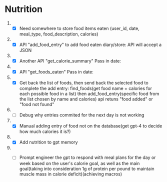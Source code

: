 # Nutrition



1. - [x] Need somewhere to store food items eaten (user_id, date, meal_type, food_description, calories)
2. - [x] API "add_food_entry" to add food eaten diary/store: API will accept a JSON 
3. - [x]  Another API "get_calorie_summary" Pass in date:
4. - [x]  API "get_foods_eaten" Pass in date:
6. - [x] Get back the list of foods, then send back the selected food to complete the add entry: find_foods(get food name + calories for each possible food in a list) then add_food_entry(specific food from the list chosen by name and calories) api retuns "food added" or "food not found"
7. - [ ] Debug why entries commited for the next day is not working
8. - [x] Manual adding entry of food not on the database(get gpt-4 to decide how much calories it is?)
9. - [x]  Add nutrition to gpt memory

10. - [ ] Prompt engineer the gpt to respond with meal plans for the day or week based on the user's calorie goal, as well as the main goal(taking into consideration 1g of protein per pound to maintain muscle mass in calorie deficit)(achieving macros) 

